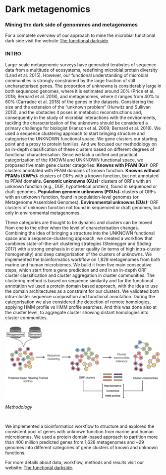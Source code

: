 # Dark metagenomics
### Mining the dark side of genommes and metagenomes

For a complete overview of our approach to mine the microbial functional dark side visit the website [The functional darkside](https://dark.metagenomics.eu/).

### INTRO

Large-scale metagenomic surveys have generated terabytes of sequence data from a multitude of ecosystems, redefining microbial protein diversity (Land et al. 2015). However, our functional understanding of microbial communities is strongly constrained by the large fraction of still uncharacterised genes. The proportion of unknowns is considerably large in both sequenced genomes, where it is estimated around 30% (Price et al. 2018; Bernard et al. 2018), and metagenomes, where it ranges from 40% to 60% (Carradec et al. 2018) of the genes in the datasets. Considering the size and the extension of the “unknown problem” (Hurwitz and Sullivan 2013), and the obstacles it poses in metabolic reconstructions and, consequently in the study of microbial interactions with the environments, tackling the characterization of the unknowns should be considered a primary challenge for biologist (Hanson et al. 2009; Bernard et al. 2018). We used a sequence clustering approach to start bringing structure and categorise the UNKNOWN functional space. We gene clusters our starting point and a proxy to protein families. And we focused our methodology on an in-depth classification of these clusters based on different degrees of functional characterisation. Since we lack a unified and practical categorization of the KNOWN and UNKNOWN functional space, we proposed five main gene cluster categories:
**Knowns with PFAM (Ks):** ORF clusters annotated with PFAM domains of known function.
**Knowns without PFAMs (KWPs):** clusters of ORFs with a known function, but not annotated to PFAM domains.
**Genomic unknowns (GUs):** clusters of ORFs with an unknown function (e.g., DUF, hypothetical protein), found in sequenced or draft-genomes.
**Population genomic unknowns (PGUs):** clusters of ORFs with an unknown function, found in population-level genomes (or Metagenome Assembled Genomes).
**Environmental unknowns (EUs):** ORF clusters of unknown function not found in sequenced or draft genomes, but only in environmental metagenomes.

These categories are thought to be dynamic and clusters can be moved from one to the other when the level of characterisation changes.
Combining the idea of bringing a structure into the UNKNOWN functional space and a sequence-clustering approach, we created a workflow that combines state-of-the-art clustering strategies (Steinegger and Söding 2017) with a strong emphasis in cluster quality (in terms of high intra-cluster homogeneity) and deep categorisation of the clusters of unknowns. We implemented the bioinformatics workflow on 1,829 metagenomes from both marine and human microbiomes. We build it from five main consecutive steps, which start from a gene prediction and end in an in-depth ORF cluster classification and cluster aggregation in cluster communities. The clustering method is based on sequence similarity and for the functional annotation we used a protein domain based approach, with the idea to use the domain architectures as a constraint for our clusters. We validated both intra-cluster sequence composition and functional annotation. During the categorisation we also considered the detection of remote homologies, applying HMM profile vs HMM profile searches. And this was done also at the cluster level, to aggregate cluster showing distant homologies into cluster communities.


<img alt="methodology.png" src="img/methodology.png" width="800" height="">

<a name="method"></a>_Methodology_

<br>

We implemented a bioinformatics workflow to structure and explored the consistent pool of genes with unknown function from marine and human microbiomes. We used a protein domain-based approach to partition more than 400 million predicted genes from 1,628 metagenomes and ~29 genomes into different categories of gene clusters of known and unknown functions.


For more details about data, workflow, methods and results visit our website: [The functional darkside](https://dark.metagenomics.eu/).

